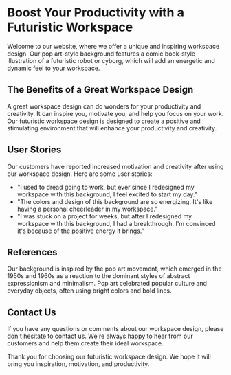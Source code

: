 <!--font:Cinzel Decorative-->

# Boost Your Productivity with a Futuristic Workspace

Welcome to our website, where we offer a unique and inspiring workspace design. Our pop art-style background features a comic book-style illustration of a futuristic robot or cyborg, which will add an energetic and dynamic feel to your workspace.

## The Benefits of a Great Workspace Design

A great workspace design can do wonders for your productivity and creativity. It can inspire you, motivate you, and help you focus on your work. Our futuristic workspace design is designed to create a positive and stimulating environment that will enhance your productivity and creativity.

## User Stories

Our customers have reported increased motivation and creativity after using our workspace design. Here are some user stories:

- "I used to dread going to work, but ever since I redesigned my workspace with this background, I feel excited to start my day."
- "The colors and design of this background are so energizing. It's like having a personal cheerleader in my workspace."
- "I was stuck on a project for weeks, but after I redesigned my workspace with this background, I had a breakthrough. I'm convinced it's because of the positive energy it brings."

## References

Our background is inspired by the pop art movement, which emerged in the 1950s and 1960s as a reaction to the dominant styles of abstract expressionism and minimalism. Pop art celebrated popular culture and everyday objects, often using bright colors and bold lines.

## Contact Us

If you have any questions or comments about our workspace design, please don't hesitate to contact us. We're always happy to hear from our customers and help them create their ideal workspace.

Thank you for choosing our futuristic workspace design. We hope it will bring you inspiration, motivation, and productivity.

<!--

Write me content for website with wallpaper which alt text is:

"A pop art-style wallpaper featuring a comic book-style illustration of a futuristic robot or cyborg."

The name/title of the page should not be 1:1 copy of the alt text but rather a real content of the website which is using this wallpaper.

- Use markdown format 
- Start with heading
- Heading should be short and concise
- The content should look like a real website 
- The website should not be about the wallpaper, wallpaper is just a related background
- Heading should be contain work "wallpaper" or "background"
- Include real sections like references, contact, user stories, etc. use things relevant to the page purpose.
- Feel free to use structure like headings, bullets, numbering, blockquotes, paragraphs, horizontal lines, etc.
- You can use formatting like bold or _italic_
- You can include UTF-8 emojis
- Links should be only #hash anchors (and you can refer to the document itself)
- Do not include images


---


# Futuristic Workspace Wallpaper: Enhance Your Productivity

Welcome to our website, where we offer a unique and inspiring wallpaper for your workspace. Our pop art-style wallpaper features a comic book-style illustration of a futuristic robot or cyborg, which will add an energetic and dynamic feel to your workspace.

## The Benefits of a Great Wallpaper

A great wallpaper can do wonders for your productivity and creativity. It can inspire you, motivate you, and help you focus on your work. Our futuristic workspace wallpaper is designed to create a positive and stimulating environment that will enhance your productivity and creativity.

## User Stories

Our customers have reported increased motivation and creativity after using our wallpaper. Here are some user stories:

- "I used to dread going to work, but ever since I installed this wallpaper, I feel excited to start my day."
- "The colors and design of this wallpaper are so energizing. It's like having a personal cheerleader in my workspace."
- "I was stuck on a project for weeks, but after I installed this wallpaper, I had a breakthrough. I'm convinced it's because of the positive energy it brings."

## References

Our wallpaper is inspired by the pop art movement, which emerged in the 1950s and 1960s as a reaction to the dominant styles of abstract expressionism and minimalism. Pop art celebrated popular culture and everyday objects, often using bright colors and bold lines.

## Contact Us

If you have any questions or comments about our wallpaper, please don't hesitate to contact us. We're always happy to hear from our customers and help them create their ideal workspace.

Thank you for choosing our futuristic workspace wallpaper. We hope it will bring you inspiration, motivation, and productivity.


---


Heading should not include word "wallpaper". The website should not be about the wallpaper itself, wallpaper is just a related background, rewrite whole content.


---


# Boost Your Productivity with a Futuristic Workspace

Welcome to our website, where we offer a unique and inspiring workspace design. Our pop art-style background features a comic book-style illustration of a futuristic robot or cyborg, which will add an energetic and dynamic feel to your workspace.

## The Benefits of a Great Workspace Design

A great workspace design can do wonders for your productivity and creativity. It can inspire you, motivate you, and help you focus on your work. Our futuristic workspace design is designed to create a positive and stimulating environment that will enhance your productivity and creativity.

## User Stories

Our customers have reported increased motivation and creativity after using our workspace design. Here are some user stories:

- "I used to dread going to work, but ever since I redesigned my workspace with this background, I feel excited to start my day."
- "The colors and design of this background are so energizing. It's like having a personal cheerleader in my workspace."
- "I was stuck on a project for weeks, but after I redesigned my workspace with this background, I had a breakthrough. I'm convinced it's because of the positive energy it brings."

## References

Our background is inspired by the pop art movement, which emerged in the 1950s and 1960s as a reaction to the dominant styles of abstract expressionism and minimalism. Pop art celebrated popular culture and everyday objects, often using bright colors and bold lines.

## Contact Us

If you have any questions or comments about our workspace design, please don't hesitate to contact us. We're always happy to hear from our customers and help them create their ideal workspace.

Thank you for choosing our futuristic workspace design. We hope it will bring you inspiration, motivation, and productivity.

-->
